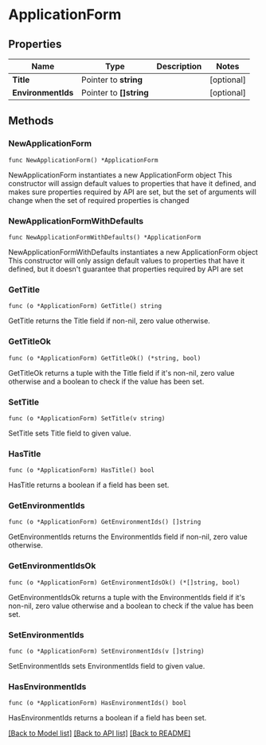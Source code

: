 # ApplicationForm

## Properties

Name | Type | Description | Notes
------------ | ------------- | ------------- | -------------
**Title** | Pointer to **string** |  | [optional] 
**EnvironmentIds** | Pointer to **[]string** |  | [optional] 

## Methods

### NewApplicationForm

`func NewApplicationForm() *ApplicationForm`

NewApplicationForm instantiates a new ApplicationForm object
This constructor will assign default values to properties that have it defined,
and makes sure properties required by API are set, but the set of arguments
will change when the set of required properties is changed

### NewApplicationFormWithDefaults

`func NewApplicationFormWithDefaults() *ApplicationForm`

NewApplicationFormWithDefaults instantiates a new ApplicationForm object
This constructor will only assign default values to properties that have it defined,
but it doesn't guarantee that properties required by API are set

### GetTitle

`func (o *ApplicationForm) GetTitle() string`

GetTitle returns the Title field if non-nil, zero value otherwise.

### GetTitleOk

`func (o *ApplicationForm) GetTitleOk() (*string, bool)`

GetTitleOk returns a tuple with the Title field if it's non-nil, zero value otherwise
and a boolean to check if the value has been set.

### SetTitle

`func (o *ApplicationForm) SetTitle(v string)`

SetTitle sets Title field to given value.

### HasTitle

`func (o *ApplicationForm) HasTitle() bool`

HasTitle returns a boolean if a field has been set.

### GetEnvironmentIds

`func (o *ApplicationForm) GetEnvironmentIds() []string`

GetEnvironmentIds returns the EnvironmentIds field if non-nil, zero value otherwise.

### GetEnvironmentIdsOk

`func (o *ApplicationForm) GetEnvironmentIdsOk() (*[]string, bool)`

GetEnvironmentIdsOk returns a tuple with the EnvironmentIds field if it's non-nil, zero value otherwise
and a boolean to check if the value has been set.

### SetEnvironmentIds

`func (o *ApplicationForm) SetEnvironmentIds(v []string)`

SetEnvironmentIds sets EnvironmentIds field to given value.

### HasEnvironmentIds

`func (o *ApplicationForm) HasEnvironmentIds() bool`

HasEnvironmentIds returns a boolean if a field has been set.


[[Back to Model list]](../README.md#documentation-for-models) [[Back to API list]](../README.md#documentation-for-api-endpoints) [[Back to README]](../README.md)


